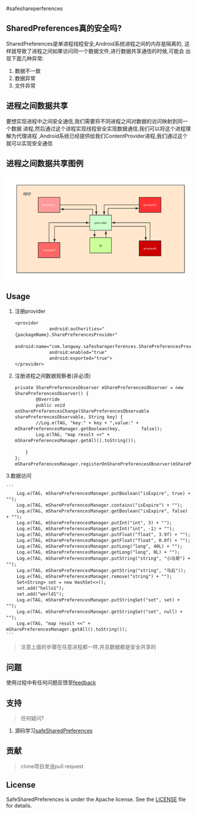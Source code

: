 #safeshareperferences

## SharedPreferences真的安全吗?

SharedPreferences是单进程线程安全,Android系统进程之间的内存是隔离的,
这样就导致了进程之间如果访问同一个数据文件,进行数据共享通信的时候,可能会
出现下面几种异常:

1. 数据不一致
2. 数据异常
3. 文件异常

## 进程之间数据共享

要想实现进程中之间安全通信,我们需要将不同进程之间对数据的访问映射到同一个数据
进程,然后通过这个进程实现线程安全实现数据通信,我们可以将这个进程理解为代理进程
,Android系统已经提供给我们ContentProvider进程,我们通过这个就可以实现安全通信

## 进程之间数据共享图例

![sp](art/SharedPreferences.png)

## Usage
1. 注册provider

	```
  	<provider
                 android:authorities="{packageName}.SharePreferencesProvider"
                 android:name="com.longway.safeshareperferences.SharePreferencesProvider"
                 android:enabled="true"
                 android:exported="true">
   	</provider>
	```
2. 注册进程之间数据观察者(非必须)

	```
	private SharePreferencesObserver mSharePreferencesObserver = new SharePreferencesObserver() {
        	@Override
        	public void onSharePreferencesChange(SharePreferencesObservable sharePreferencesObservable, String key) {
            //Log.e(TAG, "key:" + key + ",value:" + mSharePreferencesManager.getBoolean(key, 		false));
            Log.e(TAG, "map result <<" + mSharePreferencesManager.getAll().toString());

        }
    };
	mSharePreferencesManager.registerOnSharePreferencesObserver(mSharePreferencesObserver);

	```
3.数据访问

	```
        Log.e(TAG, mSharePreferencesManager.putBoolean("isExpire", true) + "");
        Log.e(TAG, mSharePreferencesManager.contains("isExpire") + "");
        Log.e(TAG, mSharePreferencesManager.getBoolean("isExpire", false) + "");
        Log.e(TAG, mSharePreferencesManager.putInt("int", 3) + "");
        Log.e(TAG, mSharePreferencesManager.getInt("int", -1) + "");
        Log.e(TAG, mSharePreferencesManager.putFloat("float", 3.9f) + "");
        Log.e(TAG, mSharePreferencesManager.getFloat("float", 0.0f) + "");
        Log.e(TAG, mSharePreferencesManager.putLong("long", 40L) + "");
        Log.e(TAG, mSharePreferencesManager.getLong("long", 0L) + "");
        Log.e(TAG, mSharePreferencesManager.putString("string", "小马哥") + "");
        Log.e(TAG, mSharePreferencesManager.getString("string", "马云"));
        Log.e(TAG, mSharePreferencesManager.remove("string") + "");
        Set<String> set = new HashSet<>();
        set.add("hello1");
        set.add("world1");
        Log.e(TAG, mSharePreferencesManager.putStringSet("set", set) + "");
        Log.e(TAG, mSharePreferencesManager.getStringSet("set", null) + "");
        Log.e(TAG, "map result <<" + mSharePreferencesManager.getAll().toString());
	```
> 注意上面的步骤在任意进程都一样,并且数据都是安全共享的 

## 问题
使用过程中有任何问题反馈至[feedback](https://github.com/jackwaylong/SafeSharedPreferences/issues)

## 支持
> 任何疑问?

1. 源码学习[safeSharedPreferences](https://github.com/jackwaylong/SafeSharedPreferences/tree/master/safeshareperferences/src/main/java/com/longway/safeshareperferences)

## 贡献
> clone项目发送pull request

## License
SafeSharedPreferences is under the Apache license. See the [LICENSE](https://github.com/jackwaylong/SafeSharedPreferences/blob/master/LICENSE) file for details.